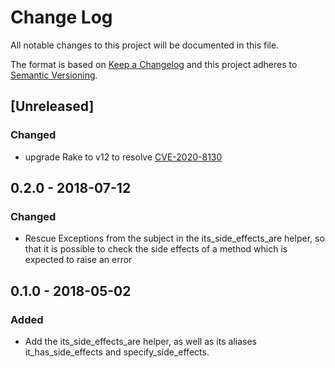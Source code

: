 # Change Log
All notable changes to this project will be documented in this file.

The format is based on [Keep a Changelog](http://keepachangelog.com/en/1.0.0/)
and this project adheres to [Semantic Versioning](http://semver.org/spec/v2.0.0.html).

## [Unreleased]

### Changed
- upgrade Rake to v12 to resolve [CVE-2020-8130](https://github.com/advisories/GHSA-jppv-gw3r-w3q8)

## 0.2.0 - 2018-07-12
### Changed
- Rescue Exceptions from the subject in the its_side_effects_are helper, so
  that it is possible to check the side effects of a method which is expected
  to raise an error

## 0.1.0 - 2018-05-02
### Added
- Add the its_side_effects_are helper, as well as its aliases it_has_side_effects
  and specify_side_effects.
